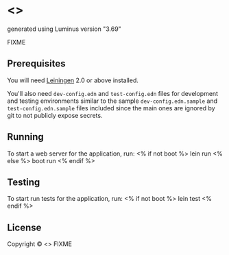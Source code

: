 # <<name>>

generated using Luminus version "3.69"

FIXME

## Prerequisites

You will need [Leiningen][1] 2.0 or above installed.

[1]: https://github.com/technomancy/leiningen

You'll also need
`dev-config.edn` and `test-config.edn` files
for development and testing environments
similar to the sample
`dev-config.edn.sample` and `test-config.edn.sample` files included
since the main ones are ignored by git to not publicly expose secrets.

## Running

To start a web server for the application, run:
<% if not boot %>
    lein run 
<% else %>
    boot run
<% endif %>

## Testing

To start run tests for the application, run:
<% if not boot %>
    lein test
<% endif %>

## License

Copyright © <<year>> FIXME
